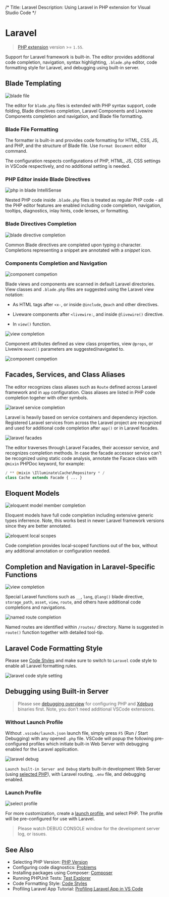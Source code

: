 /*
Title: Laravel
Description: Using Laravel in PHP extension for Visual Studio Code
*/

# Laravel

> [PHP extension](https://marketplace.visualstudio.com/items?itemName=DEVSENSE.phptools-vscode) version >= `1.55`.

Support for Laravel framework is built-in. The editor provides additional code completion, navigation, syntax highlighting, `.blade.php` editor, code formatting style for Laravel, and debugging using built-in server.

## Blade Templating

![blade file](img/blade-file.png)

The editor for `blade.php` files is extended with PHP syntax support, code folding, Blade directives completion, Laravel Components and Livewire Components completion and navigation, and Blade file formatting.

### Blade File Formatting

The formatter is built-in and provides code formatting for HTML, CSS, JS, and PHP, and the structure of Blade file. Use `Format Document` editor command.

The configuration respects configurations of PHP, HTML, JS, CSS settings in VSCode respectively, and no additional setting is needed.

### PHP Editor inside Blade Directives

![php in blade IntelliSense](img/blade-php-code.png)

Nested PHP code inside `.blade.php` files is treated as regular PHP code - all the PHP editor features are enabled including code completion, navigation, tooltips, diagnostics, inlay hints, code lenses, or formatting.

### Blade Directives Completion

![blade directive completion](img/blade-directive-completion.png)

Common Blade directives are completed upon typing `@` character. Completions representing a snippet are annotated with a _snippet_ icon.

### Components Completion and Navigation

![component competion](img/blade-component-completion.png)

Blade views and components are scanned in default Laravel directories. View classes and `.blade.php` files are suggested using the Laravel view notation:

- As HTML tags after `<x-`, or inside `@include`, `@each` and other directives.
- Liveware components after `<livewire:`, and inside `@livewire()` directive.

- In `view()` function.

![view completion](img/view-completion.png)

Component attributes defined as view class properties, view `@props`, or Livewire `mount()` parameters are suggested/navigated to.

![component competion](img/blade-attribute-completion.png)


## Facades, Services, and Class Aliases

The editor recognizes class aliases such as `Route` defined across Laravel framework and in `app` configuration. Class aliases are listed in PHP code completion togeher with other symbols.

![laravel service completion](img/laravel-service-completion.png)

Laravel is heavily based on service containers and dependency injection. Registered Laravel services from across the Laravel project are recognized and used for additional code completion after `app()` or in Laravel facades.

![laravel facades](img/laravel-facade-completion.png)

The editor traverses through Laravel Facades, their accessor service, and recognizes completion methods. In case the facade accessor service can't be recognized using static code analysis, annotate the Facace class with `@mixin` PHPDoc keyword, for example:

```php
/ ** @mixin \Illuminate\Cache\Repository * /
class Cache extends Facade { ... }
```

## Eloquent Models

![eloquent model member completion](img/eloquent-model-completion.png)

Eloquent models have full code completion including extensive generic types inferrence. Note, this works best in newer Laravel framework versions since they are better annotated.

![eloquent local scopes](img/eloquent-local-scope-function.png)

Code completion provides local-scoped functions out of the box, without any additional annotation or configuration needed.

## Completion and Navigation in Laravel-Specific Functions

![view completion](img/view-completion.png)

Special Laravel functions such as `__`, `lang`, `@lang()` blade directive, `storage_path`, `asset`, `view`, `route`, and others have additional code completions and navigations.

![named route completion](img/laravel-route-completion.png)

Named routes are identified within `/routes/` directory. Name is suggested in `route()` function together with detailed tool-tip.

## Laravel Code Formatting Style

Please see [Code Styles](../editor/code-styles.md) and make sure to switch to `Laravel` code style to enable all Laravel formatting rules.

![laravel code style setting](img/settings-codestyle-laravel.png)

## Debugging using Built-in Server

> Please see [debugging overview](../debug/index.md) for configuring PHP and [Xdebug](https://xdebug.org/) binaries first. Note, you don't need additional VSCode extensions.

### Without Launch Profile

Without `.vscode/launch.json` launch file, simply press `F5` (Run / Start Debugging) with any opened `.php` file. VSCode will popup the following pre-configured profiles which initiate built-in Web Server with debugging enabled for the Laravel application.

![laravel debug](img/default-start-configurations.png)

`Launch built-in Server and Debug` starts built-in development Web Server (using [selected PHP](../php-version.md)), with Laravel routing, `.env` file, and debugging enabled.

### Launch Profile

![select profile](img/select-launch-profile.png)

For more customization, create a [launch profile](https://code.visualstudio.com/docs/editor/debugging#_launch-configurations), and select PHP. The profile will be pre-configured for use with Laravel.

> Please watch DEBUG CONSOLE window for the development server log, or issues.

## See Also

- Selecting PHP Version: [PHP Version](../editor/php-version-select.md)
- Configuring code diagnostics: [Problems](../problems/configuration.md)
- Installing packages using Composer: [Composer](../composer.md)
- Running PHPUnit Tests: [Test Explorer](../test-explorer.md)
- Code Formatting Style: [Code Styles](../editor/code-styles.md)
- Profiling Laravel App Tutorial: [Profiling Laravel App in VS Code](https://blog.devsense.com/2025/profile-laravel-in-visual-studio-code)

